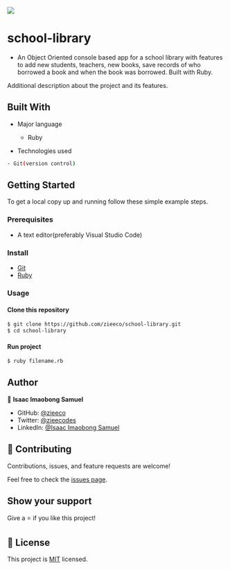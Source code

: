 ![](https://img.shields.io/badge/school-library-dodgerblue)

# school-library

- An Object Oriented console based app for a school library with features to add new students, teachers, new books, save records of who borrowed a book and when the book was borrowed. Built with Ruby.

Additional description about the project and its features.

## Built With

- Major language
  - Ruby

- Technologies used

```bash
- Git(version control)
```

## Getting Started

To get a local copy up and running follow these simple example steps.

### Prerequisites

- A text editor(preferably Visual Studio Code)

### Install

- [Git](https://git-scm.com/downloads)
- [Ruby](https://www.ruby-lang.org/en/downloads/)

### Usage

#### Clone this repository

```bash
$ git clone https://github.com/zieeco/school-library.git
$ cd school-library
```

#### Run project

```bash
$ ruby filename.rb
```

## Author

👤 **Isaac Imaobong Samuel**

- GitHub: [@zieeco](https://github.com/zieeco)
- Twitter: [@zieecodes](https://twitter.com/zieecodes)
- LinkedIn: [@Isaac Imaobong Samuel](https://www.linkedin.com/in/isaac-imaobong-samuel/)


## 🤝 Contributing

Contributions, issues, and feature requests are welcome!

Feel free to check the [issues page](https://github.com/joskalenda/school-library/issues).

## Show your support

Give a ⭐️ if you like this project!

## 📝 License

This project is [MIT](https://opensource.org/licenses/MIT) licensed.
